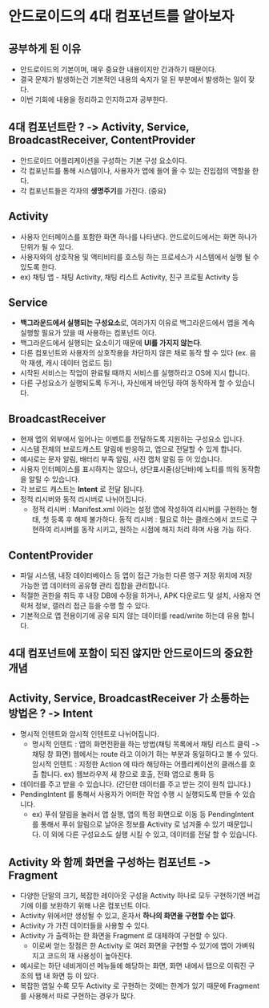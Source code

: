 # 안드로이드의 4대 컴포넌트를 알아보자

## 공부하게 된 이유
- 안드로이드의 기본이며, 매우 중요한 내용이지만 간과하기 때문이다.
- 결국 문제가 발생하는건 기본적인 내용의 숙지가 덜 된 부분에서 발생하는 일이 잦다.
- 이번 기회에 내용을 정리하고 인지하고자 공부한다.

## 4대 컴포넌트란 ? -> Activity, Service, BroadcastReceiver, ContentProvider 
- 안드로이드 어플리케이션을 구성하는 기본 구성 요소이다.
- 각 컴포넌트를 통해 시스템이나, 사용자가 앱에 들어 올 수 있는 진입점의 역할을 한다.
- 각 컴포넌트들은 각자의 **생명주기**를 가진다. (중요)

## Activity
- 사용자 인터페이스를 포함한 화면 하나를 나타낸다. 안드로이드에서는 화면 하나가 단위가 될 수 있다.
- 사용자와의 상호작용 및 액티비티를 호스팅 하는 프로세스가 시스템에서 실행 될 수 있도록 한다.
- ex) 채팅 앱 - 채팅 Activity, 채팅 리스트 Activity, 친구 프로필 Activity 등

## Service
- **백그라운드에서 실행되는 구성요소**로, 여러가지 이유로 백그라운드에서 앱을 계속 실행할 필요가 있을 때 사용하는 컴포넌트 이다.
- 백그라운드에서 실행되는 요소이기 때문에 **UI를 가지지 않는다**.
- 다른 컴포넌트와 사용자의 상호작용을 차단하지 않은 채로 동작 할 수 있다 (ex. 음악 재생, 캐시 데이터 업로드 등)
- 시작된 서비스는 작업이 완료될 때까지 서비스를 실행하라고 OS에 지시 합니다.
- 다른 구성요소가 실행되도록 두거나, 자신에게 바인딩 하여 동작하게 할 수 있습니다.

## BroadcastReceiver
- 현재 앱의 외부에서 일어나는 이벤트를 전달하도록 지원하는 구성요소 입니다.
- 시스템 전체의 브로드캐스트 알림에 반응하고, 앱으로 전달할 수 있게 합니다.
- 예시로는 문자 알림, 배터리 부족 알림, 사진 캡처 알림 등 이 있습니다.
- 사용자 인터페이스를 표시하지는 않으나, 상단표시줄(상단바)에 노티를 띄워 동작함을 알릴 수 있습니다.
- 각 브로드 캐스트는 **Intent** 로 전달 됩니다.
- 정적 리시버와 동적 리시버로 나뉘어집니다.
    + 정적 리시버 : Manifest.xml 이라는 설정 앱에 작성하여 리시버를 구현하는 형태, 첫 등록 후 해제 불가하다. 
      동적 리시버 : 필요로 하는 클래스에서 코드로 구현하여 리시버를 동작 시키고, 원하는 시점에 해지 처리 하며 사용 가능 하다.

## ContentProvider
- 파일 시스템, 내장 데이터베이스 등 앱이 접근 가능한 다른 영구 저장 위치에 저장 가능한 앱 데이터의 공유형 관리 집합을 관리합니다.
- 적절한 권한을 취득 후 내장 DB에 수정을 하거나, APK 다운로드 및 설치, 사용자 연락처 정보, 갤러리 접근 등을 수행 할 수 있다.
- 기본적으로 앱 전용이기에 공유 되지 않는 데이터를 read/write 하는데 유용 합니다.

## 4대 컴포넌트에 포함이 되진 않지만 안드로이드의 중요한 개념

## Activity, Service, BroadcastReceiver 가 소통하는 방법은 ? -> Intent
- 명시적 인텐트와 암시적 인텐트로 나뉘어집니다.
    + 명시적 인텐트 : 앱의 화면전환을 하는 방법(채팅 목록에서 채팅 리스트 클릭 -> 채팅 창 화면) 웹에서는 route 라고 이야기 하는 부분과 동일하다고 볼 수 있다. 
      암시적 인텐트 : 지정한 Action 에 따라 해당하는 어플리케이션의 클래스를 호출 합니다. ex) 웹브라우저 새 창으로 호출, 전화 앱으로 통화 등
- 데이터를 주고 받을 수 있습니다. (간단한 데이터를 주고 받는 것이 원칙 입니다.)
- PendingIntent 를 통해서 사용자가 어떠한 작업 수행 시 실행되도록 만들 수 있습니다.
    + ex) 푸쉬 알림을 눌러서 앱 실행, 앱의 특정 화면으로 이동 등 
      PendingIntent 를 통해서 푸쉬 알림으로 날아온 정보를 Activity 로 넘겨줄 수 있기 때문입니다. 
      이 외에 다른 구성요소도 실행 시킬 수 있고, 데이터를 전달 할 수 있습니다.
    
## Activity 와 함께 화면을 구성하는 컴포넌트 -> Fragment
- 다양한 단말의 크기, 복잡한 레이아웃 구성을 Activity 하나로 모두 구현하기엔 버겁기에 이를 보완하기 위해 나온 컴포넌트 이다.
- Activity 위에서만 생성될 수 있고, 혼자서 **하나의 화면을 구현할 수는 없다**.
- Activity 가 가진 데이터들을 사용할 수 있다.
- Activity 가 출력하는 한 화면을 Fragment 로 대체하여 구현할 수 있다.
    + 이로써 얻는 장점은 한 Activity 로 여러 화면을 구현할 수 있기에 앱이 가벼워지고 코드의 재 사용성이 높아진다.
- 예시로는 하단 네비게이션 메뉴들에 해당하는 화면, 화면 내에서 탭으로 이뤄진 구조의 탭 내 화면 등 이 있다.
- 복잡한 앱일 수록 모두 Activity 로 구현하는 것에는 한계가 있기 때문에 Fragment 를 사용해서 따로 구현하는 경우가 많다.